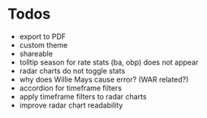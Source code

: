 # Todos

-   export to PDF
-   custom theme
-   shareable
-   tolltip season for rate stats (ba, obp) does not appear
-   radar charts do not toggle stats
-   why does Willie Mays cause error? (WAR related?)
-   accordion for timeframe filters
-   apply timeframe filters to radar charts
-   improve radar chart readability
